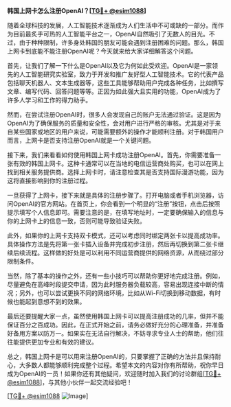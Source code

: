 **韩国上网卡怎么注册OpenAI？[[TG💪+ @esim1088](https://t.me/s/esim1088)]**

随着全球科技的发展，人工智能技术逐渐成为人们生活中不可或缺的一部分。而作为目前最炙手可热的人工智能平台之一，OpenAI自然吸引了无数人的目光。不过，由于种种限制，许多身处韩国的朋友可能会遇到注册困难的问题。那么，韩国上网卡到底能不能注册OpenAI呢？今天就来给大家详细解答这个问题。

首先，让我们了解一下什么是OpenAI以及它为何如此受欢迎。OpenAI是一家领先的人工智能研究实验室，致力于开发和推广友好型人工智能技术。它的代表产品包括聊天机器人、文本生成器等，这些工具能够帮助用户完成各种任务，比如撰写文章、编写代码、回答问题等等。正因为如此强大且实用的功能，OpenAI成为了许多人学习和工作的得力助手。

然而，在尝试注册OpenAI时，很多人会发现自己的账户无法通过验证。这是因为OpenAI为了确保服务的质量和安全性，会对用户进行严格的审核。尤其是对于来自某些国家或地区的用户来说，可能需要额外的操作才能顺利注册。对于韩国用户而言，上网卡是否支持注册OpenAI就是一个关键问题。

接下来，我们来看看如何使用韩国上网卡成功注册OpenAI。首先，你需要准备一张有效的韩国上网卡。这种卡通常可以在当地的电信运营商处购买，也可以在网上找到相关服务提供商。选择上网卡时，请注意检查其是否支持国际漫游功能，因为这将直接影响到你的注册过程。

一旦获得了上网卡，接下来就是具体的注册步骤了。打开电脑或者手机浏览器，访问OpenAI的官方网站。在首页上，你会看到一个明显的“注册”按钮，点击后按照提示填写个人信息即可。需要注意的是，在填写地址时，一定要确保输入的信息与你的上网卡上的信息一致，否则可能导致验证失败。

此外，如果你的上网卡支持双卡模式，还可以考虑同时绑定两张卡以提高成功率。具体操作方法是先将第一张卡插入设备并完成初步注册，然后再切换到第二张卡继续后续流程。这样做的好处是可以利用不同运营商提供的网络资源，从而绕过部分限制条件。

当然，除了基本的操作之外，还有一些小技巧可以帮助你更好地完成注册。例如，尽量避免在高峰时段提交申请，因为此时服务器负载较高，容易出现连接中断的情况；另外，也可以尝试更换不同的网络环境，比如从Wi-Fi切换到移动数据，有时候也能起到意想不到的效果。

最后还要提醒大家一点，虽然使用韩国上网卡可以提高注册成功的几率，但并不能保证百分之百成功。因此，在正式开始之前，请务必做好充分的心理准备，并准备好备用方案以防万一。如果实在无法自行解决，不妨寻求专业人士的帮助，他们往往能提供更加专业和有效的建议。

总之，韩国上网卡是可以用来注册OpenAI的，只要掌握了正确的方法并且保持耐心，大多数人都能够顺利完成整个过程。希望本文的内容对你有所帮助，祝你早日成为OpenAI的一员！如果你还有其他疑问，欢迎随时加入我们的讨论群组[[TG💪+ @esim1088](https://t.me/s/esim1088)]，与其他小伙伴一起交流经验吧！

[[TG💪+ @esim1088](https://t.me/s/esim1088) ![Image](https://i.postimg.cc/4NQfJmqS/Snipaste-2025-05-13-00-14-12.png)]